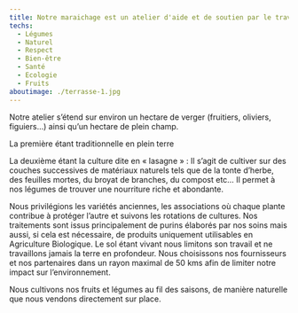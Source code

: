 ```yaml
---
title: Notre maraichage est un atelier d'aide et de soutien par le travail.
techs:
  - Légumes
  - Naturel
  - Respect
  - Bien-être
  - Santé
  - Ecologie
  - Fruits
aboutimage: ./terrasse-1.jpg
---
```


Notre atelier s’étend sur environ un hectare de verger (fruitiers, oliviers, figuiers…) ainsi qu’un hectare de plein champ.

La première étant traditionnelle en plein terre

La deuxième étant la culture dite en « lasagne » : Il s’agit de cultiver sur des couches successives de matériaux naturels tels que de la tonte d’herbe, des feuilles mortes, du broyat de branches, du compost etc… Il permet à nos légumes de trouver une nourriture riche et abondante.

Nous privilégions les variétés anciennes, les associations où chaque plante contribue à protéger l’autre et suivons les rotations de cultures. Nos traitements sont issus principalement de purins élaborés par nos soins mais aussi, si cela est nécessaire, de produits uniquement utilisables en Agriculture Biologique. Le sol étant vivant nous limitons son travail et ne travaillons jamais la terre en profondeur. Nous choisissons nos fournisseurs et nos partenaires dans un rayon maximal de 50 kms afin de limiter notre impact sur l’environnement.

Nous cultivons nos fruits et légumes au fil des saisons, de manière naturelle que nous vendons directement sur place.
